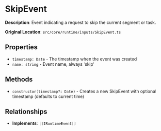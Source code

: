# SkipEvent

**Description**: Event indicating a request to skip the current segment or task.

**Original Location**: `src/core/runtime/inputs/SkipEvent.ts`

## Properties

*   `timestamp: Date` - The timestamp when the event was created
*   `name: string` - Event name, always 'skip'

## Methods

*   `constructor(timestamp?: Date)` - Creates a new SkipEvent with optional timestamp (defaults to current time)

## Relationships
*   **Implements**: `[[IRuntimeEvent]]`